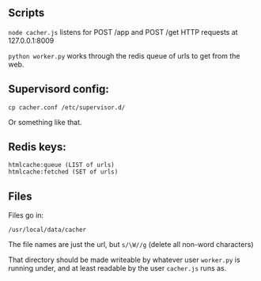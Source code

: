 ## Scripts

`node cacher.js` listens for POST /app and POST /get HTTP requests at 127.0.0.1:8009

`python worker.py` works through the redis queue of urls to get from the web.

## Supervisord config:

    cp cacher.conf /etc/supervisor.d/

Or something like that.

## Redis keys:

    htmlcache:queue (LIST of urls)
    htmlcache:fetched (SET of urls)

## Files

Files go in:

    /usr/local/data/cacher

The file names are just the url, but `s/\W//g` (delete all non-word characters)

That directory should be made writeable by whatever user `worker.py` is running under,
and at least readable by the user `cacher.js` runs as.
